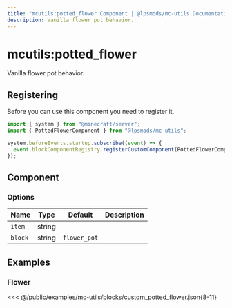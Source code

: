 ```yaml
---
title: "mcutils:potted_flower Component | @lpsmods/mc-utils Documentation"
description: Vanilla flower pot behavior.
---
```


# mcutils:potted_flower

Vanilla flower pot behavior.

## Registering

Before you can use this component you need to register it.

```js
import { system } from "@minecraft/server";
import { PottedFlowerComponent } from "@lpsmods/mc-utils";

system.beforeEvents.startup.subscribe((event) => {
  event.blockComponentRegistry.registerCustomComponent(PottedFlowerComponent.typeId, new PottedFlowerComponent());
});
```

## Component

### Options

| Name    | Type   | Default      | Description |
| ------- | ------ | ------------ | ----------- |
| `item`  | string |              |             |
| `block` | string | `flower_pot` |             |

## Examples

### Flower

<<< @/public/examples/mc-utils/blocks/custom_potted_flower.json{8-11}
